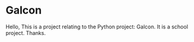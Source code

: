 # Galcon
Hello, 
This is a project relating to the Python project: Galcon.
It is a school project. 
Thanks.
